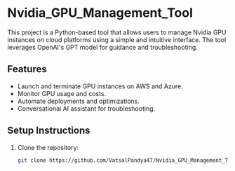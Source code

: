 # Nvidia_GPU_Management_Tool
This project is a Python-based tool that allows users to manage Nvidia GPU instances on cloud platforms using a simple and intuitive interface. The tool leverages OpenAI's GPT model for guidance and troubleshooting.

## Features
- Launch and terminate GPU instances on AWS and Azure.
- Monitor GPU usage and costs.
- Automate deployments and optimizations.
- Conversational AI assistant for troubleshooting.

## Setup Instructions
1. Clone the repository:
   ```bash
   git clone https://github.com/VatsalPandya47/Nvidia_GPU_Management_Tool.git
